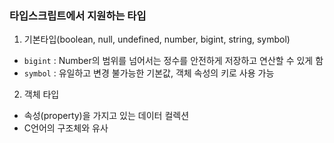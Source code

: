 ### 타입스크립트에서 지원하는 타입

1. 기본타입(boolean, null, undefined, number, bigint, string, symbol)

-   `bigint` : Number의 범위를 넘어서는 정수를 안전하게 저장하고 연산할 수 있게 함
-   `symbol` : 유일하고 변경 불가능한 기본값, 객체 속성의 키로 사용 가능

2. 객체 타입

-   속성(property)을 가지고 있는 데이터 컬렉션
-   C언어의 구조체와 유사
